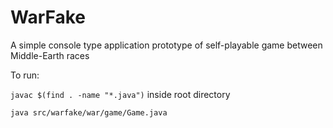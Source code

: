 # WarFake

A simple console type application prototype of self-playable game between Middle-Earth races

To run:

`javac $(find . -name "*.java")` inside root directory

`java src/warfake/war/game/Game.java`
